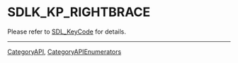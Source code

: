 # SDLK_KP_RIGHTBRACE

Please refer to [SDL_KeyCode](SDL_KeyCode) for details.

----
[CategoryAPI](CategoryAPI), [CategoryAPIEnumerators](CategoryAPIEnumerators)

